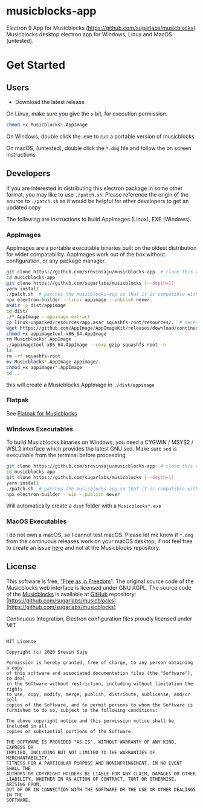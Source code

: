 # musicblocks-app
Electron 9 App for Musicblocks (https://github.com/sugarlabs/musicblocks)
Musicblocks desktop electron app for Windows, Linux and MacOS (untested). 

# Get Started
## Users
* Download the latest release

On Linux, make sure you give the `x` bit, for execution permission. 
```bash
chmod +x Musicblocks*.AppImage
```

On Windows, double click the .exe to run a portable version of musicblocks

On macOS, (untested), double click the `*.dmg` file and follow the on screen instructions

## Developers
If you are interested in distributing this electron package in some other format, 
you may like to use `./patch.sh`. Please reference the origin of the source to `./patch.sh` 
as it would be helpful for other developers to get an updated copy

The following are instructions to build AppImages (Linux), EXE (Windows).

### AppImages
AppImages are a portable executable binaries built on the oldest distribution for 
wider compatability. AppImages work out of the box without configuration, or any package manager.

```bash
git clone https://github.com/srevinsaju/musicblocks-app  # clone this repository
cd musicblocks-app
git clone https://github.com/sugarlabs/musicblocks [--depth=1]
yarn install
./patch.sh  # patches the musicblocks-app so that it is compatible with electron
npx electron-builder --linux appimage --publish never
mkdir -p dist/appimage
cd dist/
./*.AppImage --appimage-extract
cp linux-unpacked/resources/app.asar squashfs-root/resources/.  # necessary step, else the patched appimage won't load CSS
wget https://github.com/AppImage/AppImageKit/releases/download/continuous/appimagetool-x86_64.AppImage
chmod +x appimagetool-x86_64.AppImage
rm Musicblocks*.AppImage
./appimagetool-x86_64.AppImage --comp gzip squashfs-root -n
ls 
rm -rf squashfs-root
mv Musicblocks*.AppImage appimage/.
chmod +x appimage/*.AppImage
cd ..
```
this will create a Musicblocks AppImage in `./dist/appimage`


### Flatpak
See [Flatpak for Musicblocks](https://github.com/sugarlabs/musicblocks-launcher)


### Windows Executables
To build Musicblocks binaries on Windows, you need a CYGWIN / MSYS2 / WSL2 interface 
which provides the latest GNU sed. Make sure `sed` is executable from the terminal
before proceeding

```bash
git clone https://github.com/srevinsaju/musicblocks-app  # clone this repository
cd musicblocks-app
git clone https://github.com/sugarlabs/musicblocks [--depth=1]
yarn install
./patch.sh  # patches the musicblocks-app so that it is compatible with electron
npx electron-builder --win --publish never
```
Will automatically create a `dist` folder with a `Musicblocks*.exe`


### MacOS Executables
I do not own a macOS, so I cannot test macOS. Please let me know if `*.dmg` from the continuous
releases work on your macOS desktop, if not feel free to create an issue [here](https://github.com/srevinsaju/musicblocks-app/issues) and not 
at the Musicblocks repository.


## License 
This software is free, ["Free as in Freedom"](https://www.gnu.org/philosophy/free-sw.en.html). 
The original source code of the Musicblocks web interface is licensed under GNU AGPL.
The source code of the [Musicblocks](https://musicblocks.sugarlabs.org) is available
at [GitHub](https://github.com) repository: 
[https://github.com/sugarlabs/musicblocks](https://github.com/sugarlabs/musicblocks)


Continuous Integration, Electron configuration files proudly licensed under MIT
```

MIT License

Copyright (c) 2020 Srevin Saju

Permission is hereby granted, free of charge, to any person obtaining a copy
of this software and associated documentation files (the "Software"), to deal
in the Software without restriction, including without limitation the rights
to use, copy, modify, merge, publish, distribute, sublicense, and/or sell
copies of the Software, and to permit persons to whom the Software is
furnished to do so, subject to the following conditions:

The above copyright notice and this permission notice shall be included in all
copies or substantial portions of the Software.

THE SOFTWARE IS PROVIDED "AS IS", WITHOUT WARRANTY OF ANY KIND, EXPRESS OR
IMPLIED, INCLUDING BUT NOT LIMITED TO THE WARRANTIES OF MERCHANTABILITY,
FITNESS FOR A PARTICULAR PURPOSE AND NONINFRINGEMENT. IN NO EVENT SHALL THE
AUTHORS OR COPYRIGHT HOLDERS BE LIABLE FOR ANY CLAIM, DAMAGES OR OTHER
LIABILITY, WHETHER IN AN ACTION OF CONTRACT, TORT OR OTHERWISE, ARISING FROM,
OUT OF OR IN CONNECTION WITH THE SOFTWARE OR THE USE OR OTHER DEALINGS IN THE
SOFTWARE.
```
